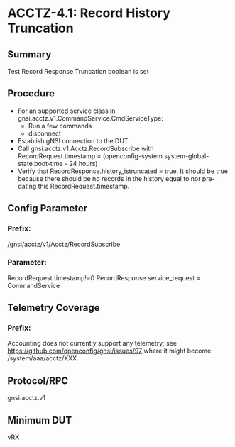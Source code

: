 # ACCTZ-4.1: Record History Truncation

## Summary
Test Record Response Truncation boolean is set

## Procedure
- For an supported service class in gnsi.acctz.v1.CommandService.CmdServiceType:
	- Run a few commands
	- disconnect
- Establish gNSI connection to the DUT.
- Call gnsi.acctz.v1.Acctz.RecordSubscribe with RecordRequest.timestamp = (openconfig-system.system-global-state.boot-time - 24 hours)
- Verify that RecordResponse.history_istruncated = true.  It should be true because there should be no records in the history equal to nor pre-dating this RecordRequest.timestamp.

## Config Parameter
### Prefix:
/gnsi/acctz/v1/Acctz/RecordSubscribe

### Parameter:
RecordRequest.timestamp!=0
RecordResponse.service_request = CommandService

## Telemetry Coverage
### Prefix:
Accounting does not currently support any telemetry; see https://github.com/openconfig/gnsi/issues/97 where it might become /system/aaa/acctz/XXX

## Protocol/RPC
gnsi.acctz.v1

## Minimum DUT
vRX
